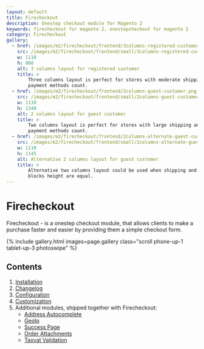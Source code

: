 ```yaml
---
layout: default
title: Firecheckout
description: Onestep checkout module for Magento 2
keywords: firecheckout for magento 2, onestepcheckout for magento 2
category: Firecheckout
gallery:
  - href: /images/m2/firecheckout/frontend/3columns-registered-customer.png
    src: /images/m2/firecheckout/frontend/small/3columns-registered-customer.png
    w: 1110
    h: 860
    alt: 3 columns layout for registered customer
    title: >
        Three columns layout is perfect for stores with moderate shipping and
        payment methods count.
  - href: /images/m2/firecheckout/frontend/2columns-guest-customer.png
    src: /images/m2/firecheckout/frontend/small/2columns-guest-customer.png
    w: 1110
    h: 1340
    alt: 2 columns layout for guest customer
    title: >
        Two columns layout is perfect for stores with large shipping and
        payment methods count.
  - href: /images/m2/firecheckout/frontend/2columns-alternate-guest-customer.png
    src: /images/m2/firecheckout/frontend/small/2columns-alternate-guest-customer.png
    w: 1110
    h: 1145
    alt: Alternative 2 columns layout for guest customer
    title: >
        Alternative two columns layout could be used when shipping and payments
        blocks height are equal.
---
```


# Firecheckout

Firecheckout - is a onestep checkout module, that allows clients to make a purchase
faster and easier by providing them a simple checkout form.

{% include gallery.html images=page.gallery class="scroll phone-up-1 tablet-up-3 photoswipe" %}

## Contents

 1. [Installation](installation/)
 2. [Changelog](changelog/)
 3. [Configuration](configuration/)
 4. [Customization](customization/)
 5. Additional modules, shipped together with Firecheckout:
    - [Address Autocomplete](/m2/extensions/address-autocomplete/)
    - [GeoIp](/m2/extensions/geoip/)
    - [Success Page](/m2/extensions/checkoutsuccess/)
    - [Order Attachments](/m2/extensions/order-attachments/)
    - [Taxvat Validation](/m2/extensions/taxvat/)
